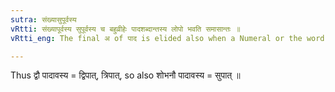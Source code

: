 ```yaml
---
sutra: संख्यासुपूर्वस्य
vRtti: संख्यापूर्वस्य सुपूर्वस्य च बहुव्रीहेः पादशब्दान्तस्य लोपो भवति समासान्तः ॥
vRtti_eng: The final अ of पाद is elided also when a Numeral or the word सु precedes it, in a _Bahuvrihi_.

---
```

Thus द्वौ पादावस्य = द्विपात्, त्रिपात्, so also शोभनौ पादावस्य = सुपात् ॥